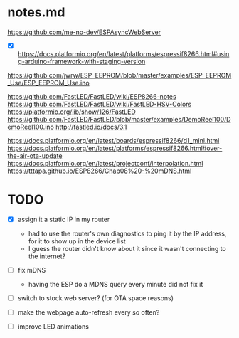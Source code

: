 # notes.md



https://github.com/me-no-dev/ESPAsyncWebServer
- [x] https://docs.platformio.org/en/latest/platforms/espressif8266.html#using-arduino-framework-with-staging-version

https://github.com/jwrw/ESP_EEPROM/blob/master/examples/ESP_EEPROM_Use/ESP_EEPROM_Use.ino



https://github.com/FastLED/FastLED/wiki/ESP8266-notes
https://github.com/FastLED/FastLED/wiki/FastLED-HSV-Colors
https://platformio.org/lib/show/126/FastLED
https://github.com/FastLED/FastLED/blob/master/examples/DemoReel100/DemoReel100.ino
http://fastled.io/docs/3.1



https://docs.platformio.org/en/latest/boards/espressif8266/d1_mini.html
https://docs.platformio.org/en/latest/platforms/espressif8266.html#over-the-air-ota-update
https://docs.platformio.org/en/latest/projectconf/interpolation.html
https://tttapa.github.io/ESP8266/Chap08%20-%20mDNS.html

# TODO
- [x] assign it a static IP in my router
  * had to use the router's own diagnostics to ping it by the IP address, for it to show up in the device list
  * I guess the router didn't know about it since it wasn't connecting to the internet?
- [ ] fix mDNS
  * having the ESP do a MDNS query every minute did not fix it
- [ ] switch to stock web server? (for OTA space reasons)
- [ ] make the webpage auto-refresh every so often?
- [ ] improve LED animations



